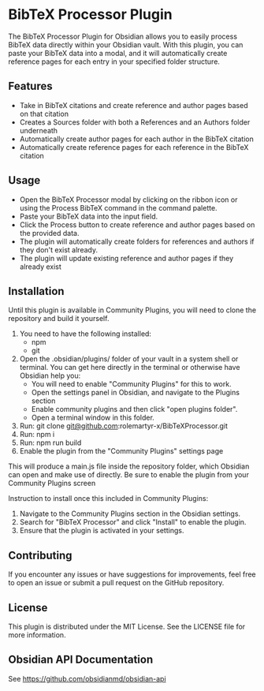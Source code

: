 # BibTeX Processor Plugin

The BibTeX Processor Plugin for Obsidian allows you to easily process BibTeX data directly within your Obsidian vault. With this plugin, you can paste your BibTeX data into a modal, and it will automatically create reference pages for each entry in your specified folder structure.

## Features

- Take in BibTeX citations and create reference and author pages based on that citation
- Creates a Sources folder with both a References and an Authors folder underneath
- Automatically create author pages for each author in the BibTeX citation
- Automatically create reference pages for each reference in the BibTeX citation

## Usage

- Open the BibTeX Processor modal by clicking on the ribbon icon or using the Process BibTeX command in the command palette.
- Paste your BibTeX data into the input field.
- Click the Process button to create reference and author pages based on the provided data.
- The plugin will automatically create folders for references and authors if they don't exist already.
- The plugin will update existing reference and author pages if they already exist

## Installation

Until this plugin is available in Community Plugins, you will need to clone the repository and build it yourself.

1. You need to have the following installed:
    - npm
    - git
1. Open the .obsidian/plugins/ folder of your vault in a system shell or terminal. You can get here directly in the terminal or otherwise have Obsidian help you:
    - You will need to enable "Community Plugins" for this to work.
    - Open the settings panel in Obsidian, and navigate to the Plugins section
    - Enable community plugins and then click "open plugins folder".
    - Open a terminal window in this folder.
1. Run: git clone <git@github.com>:rolemartyr-x/BibTeXProcessor.git
1. Run: npm i
1. Run: npm run build
1. Enable the plugin from the "Community Plugins" settings page

This will produce a main.js file inside the repository folder, which Obsidian can open and make use of directly. Be sure to enable the plugin from your Community Plugins screen

Instruction to install once this included in Community Plugins:

1. Navigate to the Community Plugins section in the Obsidian settings.
2. Search for "BibTeX Processor" and click "Install" to enable the plugin.
3. Ensure that the plugin is activated in your settings.

## Contributing

If you encounter any issues or have suggestions for improvements, feel free to open an issue or submit a pull request on the GitHub repository.

## License

This plugin is distributed under the MIT License. See the LICENSE file for more information.

## Obsidian API Documentation

See <https://github.com/obsidianmd/obsidian-api>
